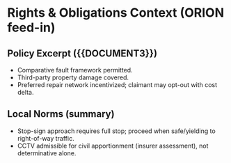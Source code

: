 # Rights & Obligations Context (ORION feed-in)

## Policy Excerpt ({{DOCUMENT3}})
- Comparative fault framework permitted.
- Third-party property damage covered.
- Preferred repair network incentivized; claimant may opt-out with cost delta.

## Local Norms (summary)
- Stop-sign approach requires full stop; proceed when safe/yielding to right-of-way traffic.
- CCTV admissible for civil apportionment (insurer assessment), not determinative alone.
